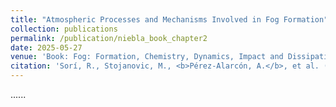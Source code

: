 ```yaml
---
title: "Atmospheric Processes and Mechanisms Involved in Fog Formation"
collection: publications
permalink: /publication/niebla_book_chapter2
date: 2025-05-27
venue: 'Book: Fog: Formation, Chemistry, Dynamics, Impact and Dissipation. Springer'
citation: 'Sorí, R., Stojanovic, M., <b>Pérez-Alarcón, A.</b>, et al. (2025).Atmospheric Processes and Mechanisms Involved in Fog Formation. In: Saxena, P., Gupta, A.K., Sorí, R. (eds) Fog: Formation, Chemistry, Dynamics, Impact and Dissipation. Springer, Singapore, pp 9-39. <a href="https://doi.org/10.1007/978-981-96-4422-3_2" target="blank">https://doi.org/10.1007/978-981-96-4422-3_2</a>'
---
```


......  
